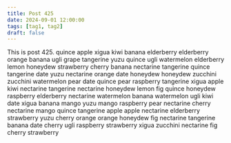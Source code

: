 ```yaml
---
title: Post 425
date: 2024-09-01 12:00:00
tags: [tag1, tag2]
draft: false
---
```

This is post 425.
quince
apple
xigua
kiwi
banana
elderberry
elderberry
orange
banana
ugli
grape
tangerine
yuzu
quince
ugli
watermelon
elderberry
lemon
honeydew
strawberry
cherry
banana
nectarine
tangerine
quince
tangerine
date
yuzu
nectarine
orange
date
honeydew
honeydew
zucchini
zucchini
watermelon
pear
date
quince
pear
raspberry
tangerine
xigua
apple
kiwi
nectarine
tangerine
nectarine
honeydew
lemon
fig
quince
honeydew
raspberry
elderberry
nectarine
watermelon
banana
watermelon
ugli
kiwi
date
xigua
banana
mango
yuzu
mango
raspberry
pear
nectarine
cherry
nectarine
mango
quince
tangerine
apple
apple
nectarine
elderberry
strawberry
yuzu
cherry
orange
orange
honeydew
fig
nectarine
tangerine
banana
date
cherry
ugli
raspberry
strawberry
xigua
zucchini
nectarine
fig
cherry
strawberry
